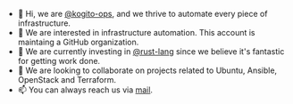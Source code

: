 - 👋 Hi, we are [@kogito-ops](https://github.com/kogito-ops), and we thrive to automate every piece of infrastructure.
- 👀 We are interested in infrastructure automation. This account is maintaing a GitHub organization.
- 🌱 We are currently investing in [@rust-lang](https://github.com/rust-lang) since we believe it's fantastic for getting work done.
- 💞️ We are looking to collaborate on projects related to Ubuntu, Ansible, OpenStack and Terraform.
- 📫 You can always reach us via [mail](mailto:hello+github@kogito.network).
